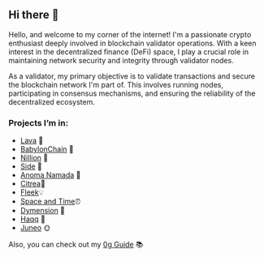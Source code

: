 ## Hi there 👋

Hello, and welcome to my corner of the internet! I'm a passionate crypto enthusiast deeply involved in blockchain validator operations. With a keen interest in the decentralized finance (DeFi) space, I play a crucial role in maintaining network security and integrity through validator nodes.

As a validator, my primary objective is to validate transactions and secure the blockchain network I'm part of. This involves running nodes, participating in consensus mechanisms, and ensuring the reliability of the decentralized ecosystem.

### Projects I’m in:

- [Lava](https://lava.explorers.guru/validator/lava@valoper1kqf5y6zfps9u70ahfmkyzar5yqegpf3ljatc94) 🌋
- [BabylonChain](https://github.com/babylonchain/networks/pull/292) 🌌
- [Nillion](https://testnet.nillion.explorers.guru/validator/nillionvaloper1gaz0utvcvv2fsm2gx6qep8pl9fygnz8av6tw42) 🌟
- [Side](https://testnet.side.explorers.guru/validator/sidevaloper1h6p8n40ufv27qjc0pduuceeq40v4pjeq0nek44) 🌠
- [Anoma Namada](https://github.com/anoma/namada-testnets/pull/2974) 🌿
- [Citrea](https://github.com/andrewwshka/citrea)🧫
- [Fleek](https://fleek.network/)💡
- [Space and Time](https://www.spaceandtime.io/)⏰
- [Dymension](https://devnet.dymension.xyz/rollapp/andrewnode_8735266-1/metrics) 🔷
- [Haqq](https://testnet.ping.pub/haqq/staking/haqqvaloper1dm8lhzurmt0psluy8n6xmy4d0qyf6tl9yrmlx0) 🌟
- [Juneo](https://genesis.mcnscan.io/chain/uiQGN1oYpgSA8cSUKCDs72XWKYaQVDB3rCJvwsSFFdk5Hdhh9) 🌞


Also, you can check out my [0g Guide](https://medium.com/@andrewshka_noder/0g-testnet-guide-b0d0c1410414) 📚
